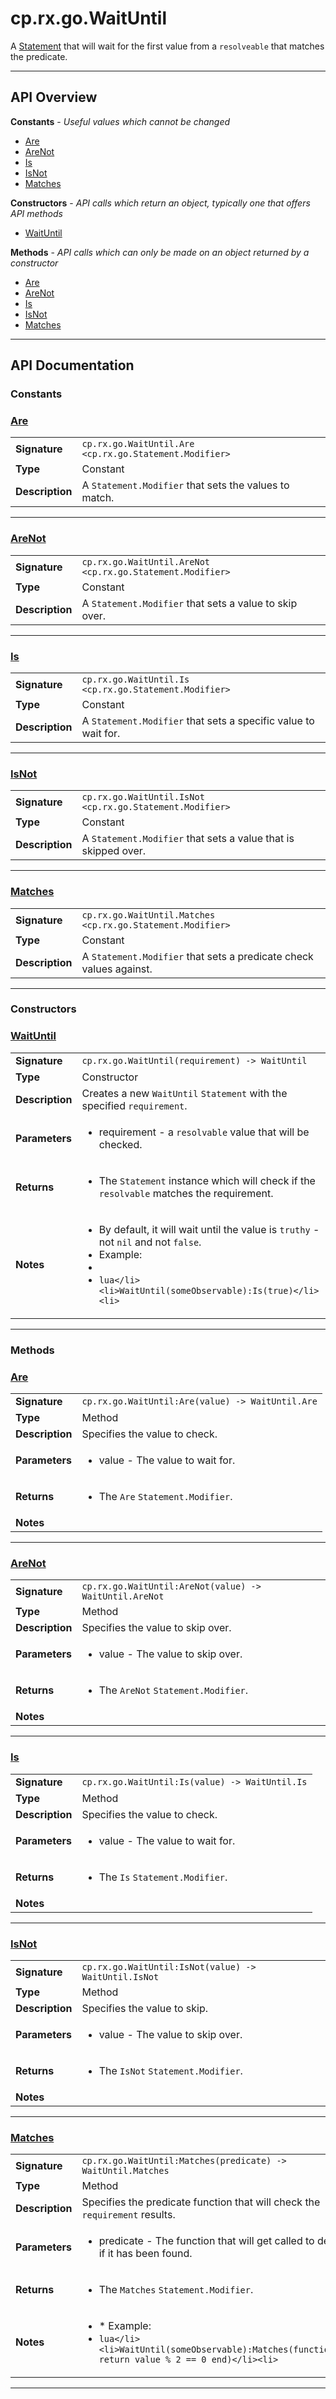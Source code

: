 # cp.rx.go.WaitUntil

A [Statement](cp.rx.go.Statement.md) that will wait for the first value from a `resolveable` that matches the predicate.

---

## API Overview
**Constants** - _Useful values which cannot be changed_
 * [Are](#are)
 * [AreNot](#arenot)
 * [Is](#is)
 * [IsNot](#isnot)
 * [Matches](#matches)

**Constructors** - _API calls which return an object, typically one that offers API methods_
 * [WaitUntil](#waituntil)

**Methods** - _API calls which can only be made on an object returned by a constructor_
 * [Are](#are)
 * [AreNot](#arenot)
 * [Is](#is)
 * [IsNot](#isnot)
 * [Matches](#matches)


---

## API Documentation

### Constants


### [Are](#are)

|                                             |                                                                                     |
| --------------------------------------------|-------------------------------------------------------------------------------------|
| **Signature**                               | `cp.rx.go.WaitUntil.Are <cp.rx.go.Statement.Modifier>`                                                                    |
| **Type**                                    | Constant                                                                     |
| **Description**                             | A `Statement.Modifier` that sets the values to match.                                                                     |

---

### [AreNot](#arenot)

|                                             |                                                                                     |
| --------------------------------------------|-------------------------------------------------------------------------------------|
| **Signature**                               | `cp.rx.go.WaitUntil.AreNot <cp.rx.go.Statement.Modifier>`                                                                    |
| **Type**                                    | Constant                                                                     |
| **Description**                             | A `Statement.Modifier` that sets a value to skip over.                                                                     |

---

### [Is](#is)

|                                             |                                                                                     |
| --------------------------------------------|-------------------------------------------------------------------------------------|
| **Signature**                               | `cp.rx.go.WaitUntil.Is <cp.rx.go.Statement.Modifier>`                                                                    |
| **Type**                                    | Constant                                                                     |
| **Description**                             | A `Statement.Modifier` that sets a specific value to wait for.                                                                     |

---

### [IsNot](#isnot)

|                                             |                                                                                     |
| --------------------------------------------|-------------------------------------------------------------------------------------|
| **Signature**                               | `cp.rx.go.WaitUntil.IsNot <cp.rx.go.Statement.Modifier>`                                                                    |
| **Type**                                    | Constant                                                                     |
| **Description**                             | A `Statement.Modifier` that sets a value that is skipped over.                                                                     |

---

### [Matches](#matches)

|                                             |                                                                                     |
| --------------------------------------------|-------------------------------------------------------------------------------------|
| **Signature**                               | `cp.rx.go.WaitUntil.Matches <cp.rx.go.Statement.Modifier>`                                                                    |
| **Type**                                    | Constant                                                                     |
| **Description**                             | A `Statement.Modifier` that sets a predicate check values against.                                                                     |

---
### Constructors


### [WaitUntil](#waituntil)

|                                             |                                                                                     |
| --------------------------------------------|-------------------------------------------------------------------------------------|
| **Signature**                               | `cp.rx.go.WaitUntil(requirement) -> WaitUntil`                                                                    |
| **Type**                                    | Constructor                                                                     |
| **Description**                             | Creates a new `WaitUntil` `Statement` with the specified `requirement`.                                                                     |
| **Parameters**                              | <ul><li>requirement  - a `resolvable` value that will be checked.</li></ul> |
| **Returns**                                 | <ul><li>The `Statement` instance which will check if the `resolvable` matches the requirement.</li></ul>          |
| **Notes**                                   | <ul><li>By default, it will wait until the value is `truthy` - not `nil` and not `false`.</li><li>Example:</li><li></li><li>```lua</li><li>WaitUntil(someObservable):Is(true)</li><li>```</li></ul>                |

---
### Methods


### [Are](#are)

|                                             |                                                                                     |
| --------------------------------------------|-------------------------------------------------------------------------------------|
| **Signature**                               | `cp.rx.go.WaitUntil:Are(value) -> WaitUntil.Are`                                                                    |
| **Type**                                    | Method                                                                     |
| **Description**                             | Specifies the value to check.                                                                     |
| **Parameters**                              | <ul><li>value  - The value to wait for.</li></ul> |
| **Returns**                                 | <ul><li>The `Are` `Statement.Modifier`.</li></ul>          |
| **Notes**                                   | <ul></ul>                |

---

### [AreNot](#arenot)

|                                             |                                                                                     |
| --------------------------------------------|-------------------------------------------------------------------------------------|
| **Signature**                               | `cp.rx.go.WaitUntil:AreNot(value) -> WaitUntil.AreNot`                                                                    |
| **Type**                                    | Method                                                                     |
| **Description**                             | Specifies the value to skip over.                                                                     |
| **Parameters**                              | <ul><li>value  - The value to skip over.</li></ul> |
| **Returns**                                 | <ul><li>The `AreNot` `Statement.Modifier`.</li></ul>          |
| **Notes**                                   | <ul></ul>                |

---

### [Is](#is)

|                                             |                                                                                     |
| --------------------------------------------|-------------------------------------------------------------------------------------|
| **Signature**                               | `cp.rx.go.WaitUntil:Is(value) -> WaitUntil.Is`                                                                    |
| **Type**                                    | Method                                                                     |
| **Description**                             | Specifies the value to check.                                                                     |
| **Parameters**                              | <ul><li>value  - The value to wait for.</li></ul> |
| **Returns**                                 | <ul><li>The `Is` `Statement.Modifier`.</li></ul>          |
| **Notes**                                   | <ul></ul>                |

---

### [IsNot](#isnot)

|                                             |                                                                                     |
| --------------------------------------------|-------------------------------------------------------------------------------------|
| **Signature**                               | `cp.rx.go.WaitUntil:IsNot(value) -> WaitUntil.IsNot`                                                                    |
| **Type**                                    | Method                                                                     |
| **Description**                             | Specifies the value to skip.                                                                     |
| **Parameters**                              | <ul><li>value  - The value to skip over.</li></ul> |
| **Returns**                                 | <ul><li>The `IsNot` `Statement.Modifier`.</li></ul>          |
| **Notes**                                   | <ul></ul>                |

---

### [Matches](#matches)

|                                             |                                                                                     |
| --------------------------------------------|-------------------------------------------------------------------------------------|
| **Signature**                               | `cp.rx.go.WaitUntil:Matches(predicate) -> WaitUntil.Matches`                                                                    |
| **Type**                                    | Method                                                                     |
| **Description**                             | Specifies the predicate function that will check the `requirement` results.                                                                     |
| **Parameters**                              | <ul><li>predicate  - The function that will get called to determine if it has been found.</li></ul> |
| **Returns**                                 | <ul><li>The `Matches` `Statement.Modifier`.</li></ul>          |
| **Notes**                                   | <ul><li>* Example:</li><li>```lua</li><li>WaitUntil(someObservable):Matches(function(value) return value % 2 == 0 end)</li><li>```</li></ul>                |

---
